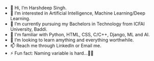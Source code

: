 - 👋 Hi, I’m Harshdeep Singh.
- 👀 I’m interested in Artificial Intelligence, Machine Learning/Deep Learning.
- 🌱 I’m currently pursuing my Bachelors in Technology from ICFAI University, Baddi.
- 🔆 I'm familiar with Python, HTML, CSS, C/C++, Django, ML and AI.
- 💞️ I’m looking to learn amything and everything worthwhile.
- 📫 Reach me through LinkedIn or Email me.
- ⚡ Fun fact: Naming variable is hard...😶‍🌫️

<!---
HellGod9/HellGod9 is a ✨ special ✨ repository because its `README.md` (this file) appears on your GitHub profile.
You can click the Preview link to take a look at your changes.
---.
